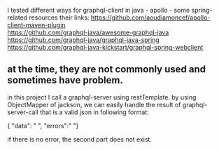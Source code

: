 I tested different ways for graphql-client in java
    - apollo
    - some spring-related resources
their links:
https://github.com/aoudiamoncef/apollo-client-maven-plugin  
https://github.com/graphql-java/awesome-graphql-java
https://github.com/graphql-java/graphql-java-spring
https://github.com/graphql-java-kickstart/graphql-spring-webclient

at the time, they are not commonly used and sometimes have problem.
--------------------------
in this project I call a graphql-server using restTemplate.
by using ObjectMapper of jackson, we can easily handle the result of graphql-server-call
that is a valid json in following format:

{ "data": "   ", "errors":"  "}

if there is no error, the second part does not exist.
    